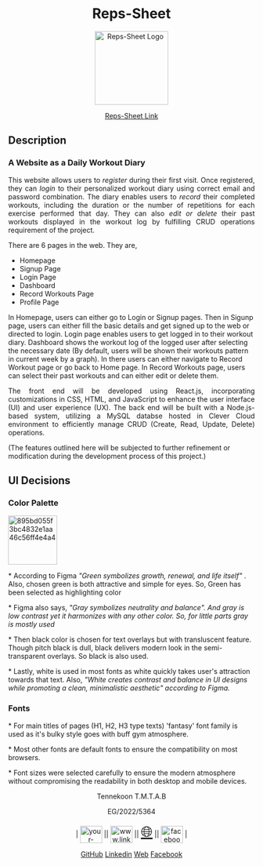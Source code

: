 <h1 align="center">Reps-Sheet</h1>
<p align="center"><a href="https://thanu10ekoon.github.io/GUI/" target="blank"><img align="center" src="https://i.ibb.co/DRpL86q/logo192.png" alt="Reps-Sheet Logo" width="150px" /></a></p>
<p align="center"><a align="center" href="https://thanu10ekoon.github.io/GUI/">Reps-Sheet Link</a></p>
<h2>Description</h2>
<h3>A Website as a Daily Workout Diary</h3>

<p align="justify">This website allows users to <em>register</em> during their first visit. Once registered, they can <em>login</em> to their personalized workout diary using correct email and password combination. The diary enables users to <em>record</em> their completed workouts, including the duration or the number of repetitions for each exercise performed that day. They can also <em>edit or delete</em> their past workouts displayed in the workout log by fulfilling CRUD operations requirement of the project.
</p>

<p align="justify">There are 6 pages in the web. They are,
  <ul>
    <li>Homepage</li>
    <li>Signup Page</li>
    <li>Login Page</li>
    <li>Dashboard</li>
    <li>Record Workouts Page</li>
    <li>Profile Page</li>
  </ul>
</p>
<p>In Homepage, users can either go to Login or Signup pages. Then in Sigunp page, users can either fill the basic details and get signed up to the web or directed to login. Login page enables users to get logged in to their workout diary. Dashboard shows the workout log of the logged user after selecting the necessary date (By default, users will be shown their workouts pattern in current week by a graph). In there users can either navigate to Record Workout page or go back to Home page. In Record Workouts page, users can select their past workouts and can either edit or delete them.</p>

<p align="justify">The front end will be developed using React.js, incorporating customizations in CSS, HTML, and JavaScript to enhance the user interface (UI) and user experience (UX). The back end will be built with a Node.js-based system, utilizing a MySQL databse hosted in Clever Cloud environment to efficiently manage CRUD (Create, Read, Update, Delete) operations.
</p>
<p>(The features outlined here will be subjected to further refinement or modification during the development process of this project.)</p>
<p> </p>


<h2>UI Decisions</h2>
<h3>Color Palette</h3>
<a href="https://ibb.co/cCmcQhc"><img src="https://i.ibb.co/hZqRVFR/895bd055f3bc4832e1aa46c56ff4e4a4.png" alt="895bd055f3bc4832e1aa46c56ff4e4a4" border="0" width="100px"></a>
<p>* According to Figma <em>"Green symbolizes growth, renewal, and life itself"</em> . Also, chosen green is both attractive and simple for eyes. So, Green has been selected as highlighting color</p>
<p>* Figma also says, <em>"Gray symbolizes neutrality and balance". And gray is low contrast yet it harmonizes with any other color. So, for little parts gray is mostly used</em></p>
<p>* Then black color is chosen for text overlays but with transluscent feature. Though pitch black is dull, black delivers modern look in the semi-transparent overlays. So black is also used.</p>
<p>* Lastly, white is used in most fonts as white quickly takes user's attraction towards that text. Also, <em>"White creates contrast and balance in UI designs while promoting a clean, minimalistic aesthetic" according to Figma.</em> </p>
<p></p>
<h3>Fonts</h3>
<p>* For main titles of pages (H1, H2, H3 type texts) 'fantasy' font family is used as it's bulky style goes with buff gym atmosphere.</p>
<p>* Most other fonts are default fonts to ensure the compatibility on most browsers.</p>
<p>* Font sizes were selected carefully to ensure the modern atmosphere without compromising the readability in both desktop and mobile devices.</p>

<p align="center">Tennekoon T.M.T.A.B</p>
<p align="center">EG/2022/5364</p>

<p align = "center">
  | 
<a href="https://github.com/Thanu10ekoon" target="blank"><img align="center" src="https://raw.githubusercontent.com/rahuldkjain/github-profile-readme-generator/master/src/images/icons/Social/github.svg" alt="your-github-username" height="35" width="45" /></a>
   ||
<a href="https://www.linkedin.com/in/thanujaya-tennekoon-b9a155271" target="blank"><img align="center" src="https://raw.githubusercontent.com/rahuldkjain/github-profile-readme-generator/master/src/images/icons/Social/linked-in-alt.svg" alt="www.linkedin.com/in/thanujaya-tennekoon-b9a155271" height="35" width="45" /></a>
   ||
<a href="https://thanu10ekoon.github.io/web" target="_blank" style="font-size: 30px;">🌐</a>
    ||
<a href="https://web.facebook.com/thanu.ten.5" target="blank"><img align="center" src="https://raw.githubusercontent.com/rahuldkjain/github-profile-readme-generator/master/src/images/icons/Social/facebook.svg" alt="facebook.com/thanu.ten.5" height="35" width="45" /></a>
|
</p>
<p align="center"><a href="https://github.com/Thanu10ekoon">GitHub</a>
<a href="https://www.linkedin.com/in/thanujaya-tennekoon-b9a155271/">Linkedin</a>
<a href="https://thanu10ekoon.github.io/web">Web</a>
<a href="https://web.facebook.com/thanu.ten.5">Facebook</a>
</p>
